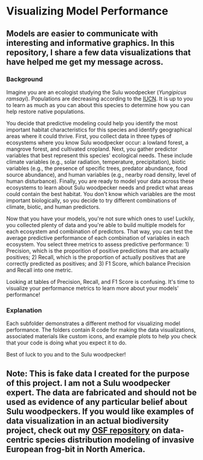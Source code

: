 # Visualizing Model Performance

## Models are easier to communicate with interesting and informative graphics. In this repository, I share a few data visualizations that have helped me get my message across.

### Background
Imagine you are an ecologist studying the Sulu woodpecker (*Yungipicus ramsayi*). Populations are decreasing according to the [IUCN](https://www.iucnredlist.org/fr/search/list?taxonomies=22673150&searchType=species). It is up to you to learn as much as you can about this species to determine how you can help restore native populations. 

You decide that predictive modeling could help you identify the most important habitat characteristics for this species and identify geographical areas where it could thrive. First, you collect data in three types of ecosystems where you know Sulu woodpecker occur: a lowland forest, a mangrove forest, and cultivated cropland. Next, you gather predictor variables that best represent this species' ecological needs. These include climate variables (e.g., solar radiation, temperature, precipitation), biotic variables (e.g., the presence of specific trees, predator abundance, food source abundance), and human variables (e.g., nearby road density, level of human disturbance). Finally, you are ready to model your data across these ecosystems to learn about Sulu woodpecker needs and predict what areas could contain the best habitat. You don't know which variables are the most important biologically, so you decide to try different combinations of climate, biotic, and human predictors.

Now that you have your models, you're not sure which ones to use! Luckily, you collected plenty of data and you're able to build multiple models for each ecosystem and combination of predictors. That way, you can test the average predictive performance of each combination of variables in each ecosystem. You select three metrics to assess predictive performance: 1) Precision, which is the proporition of positive predictions that are actually positives; 2) Recall, which is the proportion of actually positives that are correctly predicted as positives; and 3) F1 Score, which balance Precision and Recall into one metric.

Looking at tables of Precision, Recall, and F1 Score is confusing. It's time to visualize your performance metrics to learn more about your models' performance!

### Explanation
Each subfolder demonstrates a different method for visualizing model performance. The folders contain R code for making the data visualizations, associated materials like custom icons, and example plots to help you check that your code is doing what you expect it to do. 

Best of luck to you and to the Sulu woodpecker!

## Note: This is fake data I created for the purpose of this project. I am not a Sulu woodpecker expert. The data are fabricated and should not be used as evidence of any particular belief about Sulu woodpeckers. If you would like examples of data visualization in an actual biodiversity project, check out my [OSF repository](https://osf.io/y6meq/) on data-centric species distribution modeling of invasive European frog-bit in North America.



